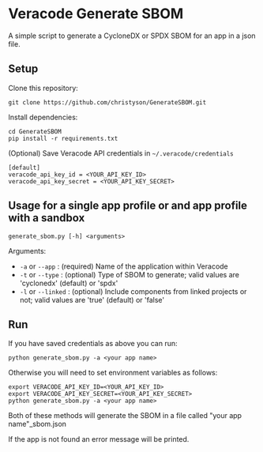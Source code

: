# Veracode Generate SBOM

A simple script to generate a CycloneDX or SPDX SBOM for an app in a json file.

## Setup

Clone this repository:

    git clone https://github.com/christyson/GenerateSBOM.git

Install dependencies:

    cd GenerateSBOM
    pip install -r requirements.txt

(Optional) Save Veracode API credentials in `~/.veracode/credentials`

    [default]
    veracode_api_key_id = <YOUR_API_KEY_ID>
    veracode_api_key_secret = <YOUR_API_KEY_SECRET>

## Usage for a single app profile or and app profile with a sandbox

`generate_sbom.py [-h] <arguments>`

Arguments:
* `-a` or `--app` : (required) Name of the application within Veracode
* `-t` or `--type` : (optional) Type of SBOM to generate; valid values are 'cyclonedx' (default) or 'spdx'
* `-l` or `--linked` : (optional) Include components from linked projects or not; valid values are 'true' (default) or 'false'

## Run

If you have saved credentials as above you can run:

`python generate_sbom.py -a <your app name>`

Otherwise you will need to set environment variables as follows:

```
export VERACODE_API_KEY_ID=<YOUR_API_KEY_ID>
export VERACODE_API_KEY_SECRET=<YOUR_API_KEY_SECRET>
python generate_sbom.py -a <your app name>
```

Both of these methods will generate the SBOM in a file called "your app name"_sbom.json

If the app is not found an error message will be printed.
